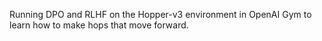 Running DPO and RLHF on the Hopper-v3 environment in OpenAI Gym to learn how to make hops that move forward.